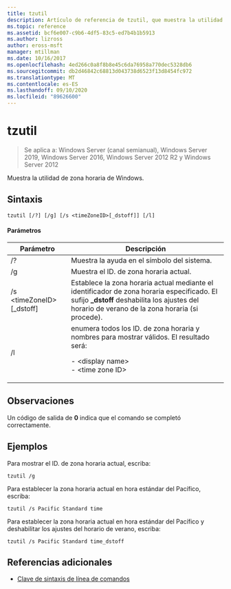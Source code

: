 ```yaml
---
title: tzutil
description: Artículo de referencia de tzutil, que muestra la utilidad de zona horaria de Windows.
ms.topic: reference
ms.assetid: bcf6e007-c9b6-4df5-83c5-ed7b4b1b5913
ms.author: lizross
author: eross-msft
manager: mtillman
ms.date: 10/16/2017
ms.openlocfilehash: 4ed266c0a8f8b8e45c6da76958a770dec5328db6
ms.sourcegitcommit: db2d46842c68813d043738d6523f13d8454fc972
ms.translationtype: MT
ms.contentlocale: es-ES
ms.lasthandoff: 09/10/2020
ms.locfileid: "89626600"
---
```

# <a name="tzutil"></a>tzutil

> Se aplica a: Windows Server (canal semianual), Windows Server 2019, Windows Server 2016, Windows Server 2012 R2 y Windows Server 2012

Muestra la utilidad de zona horaria de Windows.

## <a name="syntax"></a>Sintaxis
```
tzutil [/?] [/g] [/s <timeZoneID>[_dstoff]] [/l]
```
#### <a name="parameters"></a>Parámetros
|Parámetro|Descripción|
|-------|--------|
|/?|Muestra la ayuda en el símbolo del sistema.|
|/g|Muestra el ID. de zona horaria actual.|
|/s \<timeZoneID> [_dstoff]|Establece la zona horaria actual mediante el identificador de zona horaria especificado. El sufijo **_dstoff** deshabilita los ajustes del horario de verano de la zona horaria (si procede).|
|/l|enumera todos los ID. de zona horaria y nombres para mostrar válidos. El resultado será:<p>-   \<display name><br />-   \<time zone ID>|

## <a name="remarks"></a>Observaciones
Un código de salida de **0** indica que el comando se completó correctamente.

## <a name="examples"></a>Ejemplos
Para mostrar el ID. de zona horaria actual, escriba:
```
tzutil /g
```
Para establecer la zona horaria actual en hora estándar del Pacífico, escriba:
```
tzutil /s Pacific Standard time
```
Para establecer la zona horaria actual en hora estándar del Pacífico y deshabilitar los ajustes del horario de verano, escriba:
```
tzutil /s Pacific Standard time_dstoff
```
## <a name="additional-references"></a>Referencias adicionales
- [Clave de sintaxis de línea de comandos](command-line-syntax-key.md)

